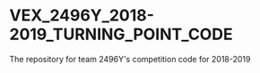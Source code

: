 # VEX_2496Y_2018-2019_TURNING_POINT_CODE
The repository for team 2496Y's competition code for 2018-2019

